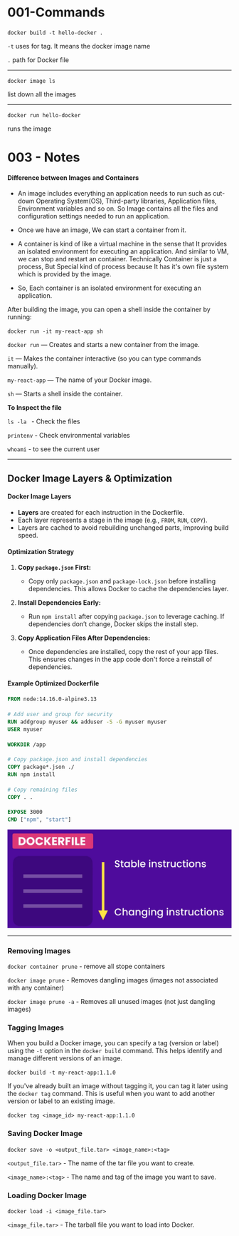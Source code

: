 # 001-Commands

`docker build -t hello-docker .`

`-t` uses for tag. It means the docker image name

`.` path for Docker file

<hr>

`docker image ls`

list down all the images

<hr>

`docker run hello-docker`

runs the image

# 003 - Notes

#### Difference between Images and Containers

- An image includes everything an application needs to run such as cut-down Operating System(OS), Third-party libraries, Application files, Environment variables and so on. So Image contains all the files and configuration settings needed to run an application.

- Once we have an image, We can start a container from it.

- A container is kind of like a virtual machine in the sense that It provides an isolated environment for executing an application. And similar to VM, we can stop and restart an container. Technically Container is just a process, But Special kind of process because It has it's own file system which is provided by the image.

- So, Each container is an isolated environment for executing an application.

After building the image, you can open a shell inside the container by running:

`docker run -it my-react-app sh`

`docker run` — Creates and starts a new container from the image.

`it` — Makes the container interactive (so you can type commands manually).

`my-react-app` — The name of your Docker image.

`sh` — Starts a shell inside the container.

**To Inspect the file**

`ls -la ` - Check the files

`printenv` - Check environmental variables

`whoami` - to see the current user

<hr>

## Docker Image Layers & Optimization

#### Docker Image Layers

- **Layers** are created for each instruction in the Dockerfile.
- Each layer represents a stage in the image (e.g., `FROM`, `RUN`, `COPY`).
- Layers are cached to avoid rebuilding unchanged parts, improving build speed.

#### Optimization Strategy

1. **Copy `package.json` First:**

   - Copy only `package.json` and `package-lock.json` before installing dependencies. This allows Docker to cache the dependencies layer.

2. **Install Dependencies Early:**

   - Run `npm install` after copying `package.json` to leverage caching. If dependencies don’t change, Docker skips the install step.

3. **Copy Application Files After Dependencies:**
   - Once dependencies are installed, copy the rest of your app files. This ensures changes in the app code don't force a reinstall of dependencies.

#### Example Optimized Dockerfile

```dockerfile
FROM node:14.16.0-alpine3.13

# Add user and group for security
RUN addgroup myuser && adduser -S -G myuser myuser
USER myuser

WORKDIR /app

# Copy package.json and install dependencies
COPY package*.json ./
RUN npm install

# Copy remaining files
COPY . .

EXPOSE 3000
CMD ["npm", "start"]
```

![alt text](image.png)

<hr>

### Removing Images

`docker container prune` - remove all stope containers

`docker image prune` - Removes dangling images (images not associated with any container)

`docker image prune -a` - Removes all unused images (not just dangling images)

### Tagging Images

When you build a Docker image, you can specify a tag (version or label) using the `-t` option in the `docker build` command. This helps identify and manage different versions of an image.

`docker build -t my-react-app:1.1.0 `

If you've already built an image without tagging it, you can tag it later using the `docker tag` command. This is useful when you want to add another version or label to an existing image.

`docker tag <image_id> my-react-app:1.1.0`

### Saving Docker Image

`docker save -o <output_file.tar> <image_name>:<tag>`

`<output_file.tar>` - The name of the tar file you want to create.

`<image_name>:<tag>` - The name and tag of the image you want to save.

### Loading Docker Image

`docker load -i <image_file.tar>`

`<image_file.tar>` - The tarball file you want to load into Docker.
